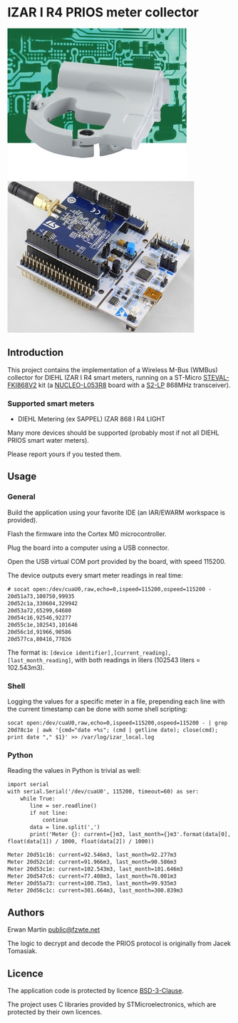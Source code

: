 # IZAR I R4 PRIOS meter collector

![izar_rc_i_r4](doc/IZAR_RC_I_R4.jpg "A IZAR counter") ![STEVAL-FKI868V2](doc/steval-fki868v2.jpg "STEVAL-FKI868V2")

## Introduction

This project contains the implementation of a Wireless M-Bus (WMBus) collector for DIEHL IZAR I R4 smart meters, running
on a ST-Micro [STEVAL-FKI868V2](https://www.st.com/en/evaluation-tools/steval-fki868v2.html) kit (a [NUCLEO-L053R8](https://www.st.com/content/st_com/en/products/evaluation-tools/product-evaluation-tools/mcu-mpu-eval-tools/stm32-mcu-mpu-eval-tools/stm32-nucleo-boards/nucleo-l053r8.html) board with a [S2-LP](https://www.st.com/content/st_com/en/products/wireless-transceivers-mcus-and-modules/sub-1ghz-rf/s2-lp.html) 868MHz transceiver).

### Supported smart meters

- DIEHL Metering (ex SAPPEL) IZAR 868 I R4 LIGHT

Many more devices should be supported (probably most if not all DIEHL PRIOS smart water meters).

Please report yours if you tested them.

## Usage

### General

Build the application using your favorite IDE (an IAR/EWARM workspace is provided).

Flash the firmware into the Cortex M0 microcontroller.

Plug the board into a computer using a USB connector.

Open the USB virtual COM port provided by the board, with speed 115200.

The device outputs every smart meter readings in real time:
    
    # socat open:/dev/cuaU0,raw,echo=0,ispeed=115200,ospeed=115200 -
    20d51a73,100750,99935
    20d52c1a,330604,329942
    20d53a72,65299,64680
    20d54c16,92546,92277
    20d55c1e,102543,101646
    20d56c1d,91966,90586
    20d577ca,80416,77826

The format is: `[device identifier],[current_reading],[last_month_reading]`, with both readings in liters (102543 liters = 102.543m3).

### Shell

Logging the values for a specific meter in a file, prepending each line with the current timestamp can be done with some
shell scripting:

    socat open:/dev/cuaU0,raw,echo=0,ispeed=115200,ospeed=115200 - | grep 20d78c1e | awk '{cmd="date +%s"; (cmd | getline date); close(cmd); print date "," $1}' >> /var/log/izar_local.log

### Python

Reading the values in Python is trivial as well:

```
import serial
with serial.Serial('/dev/cuaU0', 115200, timeout=60) as ser:
    while True:
       line = ser.readline()
       if not line:
           continue
       data = line.split(',')
       print('Meter {}: current={}m3, last_month={}m3'.format(data[0], float(data[1]) / 1000, float(data[2]) / 1000))
```

```
Meter 20d51c16: current=92.546m3, last_month=92.277m3
Meter 20d52c1d: current=91.966m3, last_month=90.586m3
Meter 20d53c1e: current=102.543m3, last_month=101.646m3
Meter 20d547c6: current=77.408m3, last_month=76.001m3
Meter 20d55a73: current=100.75m3, last_month=99.935m3
Meter 20d56c1c: current=301.664m3, last_month=300.839m3
```

## Authors

Erwan Martin <public@fzwte.net>

The logic to decrypt and decode the PRIOS protocol is originally from Jacek Tomasiak.

## Licence

The application code is protected by licence [BSD-3-Clause](https://opensource.org/licenses/BSD-3-Clause).

The project uses C libraries provided by STMicroelectronics, which are protected by their own licences. 
